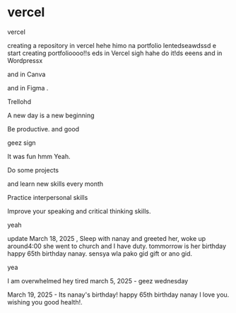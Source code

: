 # vercel
vercel

creating a repository in vercel hehe
himo na portfolio lentedseawdssd
e
start creating portfolioooo!!s
eds
in Vercel sigh
hahe
do it!ds
eeens
and in Wordpressx

and in Canva

and in Figma .

Trellohd

A new day is a new beginning

Be productive. and good 

geez sign 

It was fun
hmm
Yeah.

Do some projects

and learn new skills every month

Practice interpersonal skills

Improve your speaking and critical thinking skills.

yeah

update
March 18, 2025 , Sleep with nanay and greeted her, woke up around4:00 she went to church and I have duty. tommorrow is her birthday happy 65th birthday nanay. sensya wla pako gid gift or ano gid.

yea

I am overwhelmed 
hey
tired march 5, 2025 - geez wednesday 

March 19, 2025 - Its nanay's birthday! happy 65th birthday nanay I love you. wishing you good health!.
